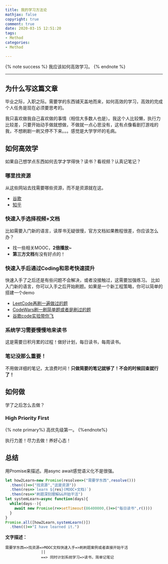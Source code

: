 ```yaml
---
title: 我的学习方法论
mathjax: false
copyright: true
comment: true
date: 2020-03-15 12:51:20
tags:
- Method
categories:
- Method

---
```


{% note success %}
我应该如何高效学习。
{% endnote %}

<!-- more -->

---

## 为什么写这篇文章

毕业之际，入职之际。需要学的东西铺天盖地而来，如何高效的学习，高效的完成个人任务是现在必须要思考的。

我只喜欢做我自己喜欢做的事情（相信大多数人也是）。我这个人比较懒，执行力比较差，只要开始动手做就想做，不做就一点心思没有，这有点像看剧打游戏的我，不想刷剧一刷又停不下来。。。感觉是大学学坏的毛病。

## 如何高效学

如果自己想学点东西如何去学才学得快？读书？看视频？认真记笔记？

### 哪里找资源

从这些网站去找需要哪些资源，而不是资源就在这。

- [谷歌](https://www.google.com/)
- [知乎](https://www.zhihu.com/)


### 快速入手选择视频+文档

比如需要入门新的语言，读厚书无疑很慢，官方文档如果教程很差，你应该怎么办？

- 找一些相关MOOC，**2倍播放~**
- **第三方文档**有没有好点的！

### 快速入手后通过Coding和思考快速提升

快速入手了之后还是有些问题不会解决，或者没接触过，这需要加强练习。
比如入门新的语言，你可以入手之后开始刷题。如果是一个新工程策略，你可以简单的搭建一个demo

- [LeetCode再刷一遍做过的题](https://leetcode-cn.com/)
- [CodeWars刷一刷简单题或者是刷过的题](https://www.codewars.com/)
- [谷歌code实验带你飞](https://codelabs.developers.google.com/)

### 系统学习需要慢慢地来读书

这是需要日积月累的过程！做好计划，每日读书，每周读书。

### 笔记没那么重要！

不用做详细的笔记，太浪费时间！**只做简要的笔记就够了！不会的时候回查就行了！**

## 如何做

学了之后怎么去做？

### High Priority First

{% note primary%}
高优先级第一。
{%endnote%}

执行力差！尽力去做！养好心态！

## 总结

用Promise来描述。用async await感觉语义化不是很强。

```js
let how2Learn=new Promise(resolve=>("需要学东西",resolve()))
  .then(()=>("找资源","这是资源"))
  .then(res=>`learn ${res}(MOOC+文档)`)
  .then(res=>"刷题深刻理解&&开始干活")
let systemLearn=async function(days){
  while(days--){
    await new Promise(r=>setTimeout(86400000,()=>("每日读书",r())))
  }
}
Promise.all([how2Learn,systemLearn()])
  .then(()=>"I have learned it.")
```

**文字描述：**

```
需要学东西=>找资源=>MOOC文档快速入手=>刷刷题案例或者直接开始干活
                ||
                ==> 同时计划系统学习=>读书，简单记笔记
```